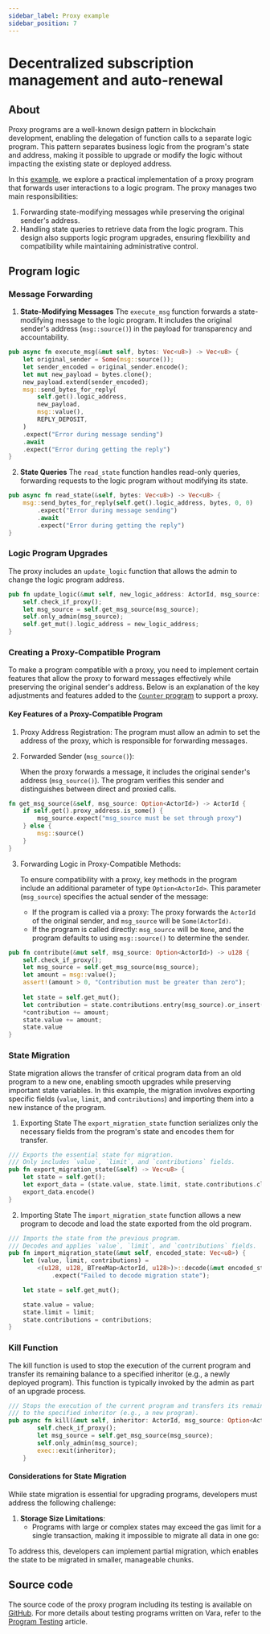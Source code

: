 ```yaml
---
sidebar_label: Proxy example
sidebar_position: 7
---
```


# Decentralized subscription management and auto-renewal


## About

Proxy programs are a well-known design pattern in blockchain development, enabling the delegation of function calls to a separate logic program. This pattern separates business logic from the program's state and address, making it possible to upgrade or modify the logic without impacting the existing state or deployed address.

In this [example](https://github.com/gear-foundation/dapps/tree/master/contracts/proxy-example), we explore a practical implementation of a proxy program that forwards user interactions to a logic program. The proxy manages two main responsibilities:

1. Forwarding state-modifying messages while preserving the original sender's address.
2. Handling state queries to retrieve data from the logic program.
This design also supports logic program upgrades, ensuring flexibility and compatibility while maintaining administrative control.

## Program logic

### Message Forwarding
1. **State-Modifying Messages**
The `execute_msg` function forwards a state-modifying message to the logic program. It includes the original sender's address (`msg::source()`) in the payload for transparency and accountability.
```rust title="proxy-example/proxy/app/src/lib.rs"
pub async fn execute_msg(&mut self, bytes: Vec<u8>) -> Vec<u8> {
    let original_sender = Some(msg::source());
    let sender_encoded = original_sender.encode();
    let mut new_payload = bytes.clone();
    new_payload.extend(sender_encoded);
    msg::send_bytes_for_reply(
        self.get().logic_address,
        new_payload,
        msg::value(),
        REPLY_DEPOSIT,
    )
    .expect("Error during message sending")
    .await
    .expect("Error during getting the reply")
}
```
2. **State Queries**
The `read_state` function handles read-only queries, forwarding requests to the logic program without modifying its state.
```rust
pub async fn read_state(&self, bytes: Vec<u8>) -> Vec<u8> {
    msg::send_bytes_for_reply(self.get().logic_address, bytes, 0, 0)
        .expect("Error during message sending")
        .await
        .expect("Error during getting the reply")
}
```
### Logic Program Upgrades
The proxy includes an `update_logic` function that allows the admin to change the logic program address.
```rust
pub fn update_logic(&mut self, new_logic_address: ActorId, msg_source: Option<ActorId>) {
    self.check_if_proxy();
    let msg_source = self.get_msg_source(msg_source);
    self.only_admin(msg_source);
    self.get_mut().logic_address = new_logic_address;
}
```

### Creating a Proxy-Compatible Program
To make a program compatible with a proxy, you need to implement certain features that allow the proxy to forward messages effectively while preserving the original sender's address. Below is an explanation of the key adjustments and features added to the [`Counter` program](https://github.com/gear-foundation/dapps/tree/master/contracts/proxy-example/counter) to support a proxy.

#### Key Features of a Proxy-Compatible Program
1. Proxy Address Registration:
The program must allow an admin to set the address of the proxy, which is responsible for forwarding messages.
2. Forwarded Sender (`msg_source()`):

    When the proxy forwards a message, it includes the original sender's address (`msg_source()`). The program verifies this sender and distinguishes between direct and proxied calls.
```rust
fn get_msg_source(&self, msg_source: Option<ActorId>) -> ActorId {
    if self.get().proxy_address.is_some() {
        msg_source.expect("msg_source must be set through proxy")
    } else {
        msg::source()
    }
}
```
3. Forwarding Logic in Proxy-Compatible Methods:

    To ensure compatibility with a proxy, key methods in the program include an additional parameter of type `Option<ActorId>`. This parameter (`msg_source`) specifies the actual sender of the message:
    - If the program is called via a proxy:
The proxy forwards the `ActorId` of the original sender, and `msg_source` will be `Some(ActorId)`.
    - If the program is called directly:
`msg_source` will be `None`, and the program defaults to using `msg::source()` to determine the sender.
```rust 
pub fn contribute(&mut self, msg_source: Option<ActorId>) -> u128 {
    self.check_if_proxy();
    let msg_source = self.get_msg_source(msg_source); 
    let amount = msg::value();
    assert!(amount > 0, "Contribution must be greater than zero");
    
    let state = self.get_mut();
    let contribution = state.contributions.entry(msg_source).or_insert(0);
    *contribution += amount;
    state.value += amount;
    state.value
}
```

### State Migration
State migration allows the transfer of critical program data from an old program to a new one, enabling smooth upgrades while preserving important state variables. In this example, the migration involves exporting specific fields (`value`, `limit`, and `contributions`) and importing them into a new instance of the program.
1. Exporting State
The `export_migration_state` function serializes only the necessary fields from the program's state and encodes them for transfer.
```rust
/// Exports the essential state for migration.
/// Only includes `value`, `limit`, and `contributions` fields.
pub fn export_migration_state(&self) -> Vec<u8> {
    let state = self.get();
    let export_data = (state.value, state.limit, state.contributions.clone());
    export_data.encode()
}
```
2. Importing State
The `import_migration_state` function allows a new program to decode and load the state exported from the old program.
```rust
/// Imports the state from the previous program.
/// Decodes and applies `value`, `limit`, and `contributions` fields.
pub fn import_migration_state(&mut self, encoded_state: Vec<u8>) {
    let (value, limit, contributions) =
        <(u128, u128, BTreeMap<ActorId, u128>)>::decode(&mut encoded_state.as_ref())
            .expect("Failed to decode migration state");

    let state = self.get_mut();

    state.value = value;
    state.limit = limit;
    state.contributions = contributions;
}
```
### Kill Function
The kill function is used to stop the execution of the current program and transfer its remaining balance to a specified inheritor (e.g., a newly deployed program). This function is typically invoked by the admin as part of an upgrade process.
```rust
/// Stops the execution of the current program and transfers its remaining balance
/// to the specified inheritor (e.g., a new program).
pub async fn kill(&mut self, inheritor: ActorId, msg_source: Option<ActorId>) {
        self.check_if_proxy();
        let msg_source = self.get_msg_source(msg_source);
        self.only_admin(msg_source);
        exec::exit(inheritor);
    }

```
#### Considerations for State Migration
While state migration is essential for upgrading programs, developers must address the following challenge:

1. **Storage Size Limitations**:
    - Programs with large or complex states may exceed the gas limit for a single transaction, making it impossible to migrate all data in one go:

To address this, developers can implement partial migration, which enables the state to be migrated in smaller, manageable chunks.

## Source code

The source code of the proxy program including its testing is available on [GitHub](https://github.com/gear-foundation/dapps/tree/master/contracts/proxy-example).
For more details about testing programs written on Vara, refer to the [Program Testing](/docs/build/testing) article.
